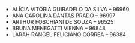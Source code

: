 - ALÍCIA VITÓRIA GUIRADELO DA SILVA – 96960
- ANA CAROLINA DANTAS PRADO – 96997
- ARTHUR FOSCHIANI DE SOUZA – 96525
- BRUNA MENEGATTI VIENNA – 96848
- LARAH RANGEL FELICIANO CORREA – 96384
